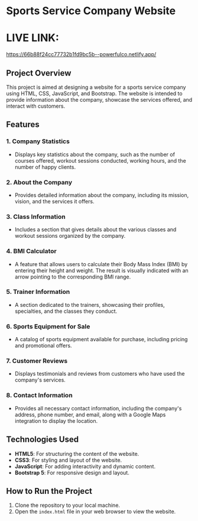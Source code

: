 # Sports Service Company Website

# LIVE LINK:
https://66b88f24cc77732b1fd9bc5b--powerfulco.netlify.app/

## Project Overview

This project is aimed at designing a website for a sports service company using HTML, CSS, JavaScript, and Bootstrap. The website is intended to provide information about the company, showcase the services offered, and interact with customers.

## Features

### 1. Company Statistics
- Displays key statistics about the company, such as the number of courses offered, workout sessions conducted, working hours, and the number of happy clients.

### 2. About the Company
- Provides detailed information about the company, including its mission, vision, and the services it offers.

### 3. Class Information
- Includes a section that gives details about the various classes and workout sessions organized by the company.

### 4. BMI Calculator
- A feature that allows users to calculate their Body Mass Index (BMI) by entering their height and weight. The result is visually indicated with an arrow pointing to the corresponding BMI range.

### 5. Trainer Information
- A section dedicated to the trainers, showcasing their profiles, specialties, and the classes they conduct.

### 6. Sports Equipment for Sale
- A catalog of sports equipment available for purchase, including pricing and promotional offers.

### 7. Customer Reviews
- Displays testimonials and reviews from customers who have used the company's services.

### 8. Contact Information
- Provides all necessary contact information, including the company's address, phone number, and email, along with a Google Maps integration to display the location.

## Technologies Used

- **HTML5**: For structuring the content of the website.
- **CSS3**: For styling and layout of the website.
- **JavaScript**: For adding interactivity and dynamic content.
- **Bootstrap 5**: For responsive design and layout.

## How to Run the Project

1. Clone the repository to your local machine.
2. Open the `index.html` file in your web browser to view the website.



